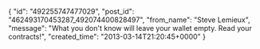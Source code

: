  {
   "id": "492255747477029",
   "post_id": "462493170453287_492074400828497",
   "from_name": "Steve Lemieux",
   "message": "What you don't know will leave your wallet empty. Read your contracts!",
   "created_time": "2013-03-14T21:20:45+0000"
 }
